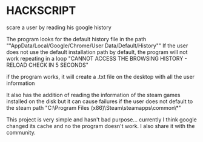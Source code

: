 # HACKSCRIPT
scare a user by reading his google history

The program looks for the default history file in the path ""AppData/Local/Google/Chrome/User Data/Default/History""
If the user does not use the default installation path by default, the program will not work repeating in a loop 
"CANNOT ACCESS THE BROWSING HISTORY - RELOAD CHECK IN 5 SECONDS"

if the program works, it will create a .txt file on the desktop with all the user information

It also has the addition of reading the information of the steam games installed on the disk but it can cause failures if the user does not default to the steam path
"C:\\Program Files (x86)\\Steam\\steamapps\\common\\*"

This project is very simple and hasn't bad purpose...
currently I think google changed its cache and no the program doesn't work. I also share it with the community.
